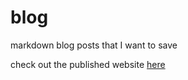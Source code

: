# blog
markdown blog posts that I want to save

check out the published website [here](http://nicksun.fun/)
